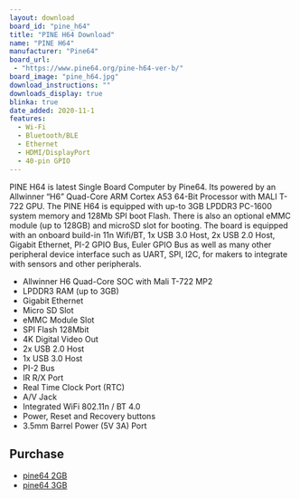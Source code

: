 ```yaml
---
layout: download
board_id: "pine_h64"
title: "PINE H64 Download"
name: "PINE H64"
manufacturer: "Pine64"
board_url:
 - "https://www.pine64.org/pine-h64-ver-b/"
board_image: "pine_h64.jpg"
download_instructions: ""
downloads_display: true
blinka: true
date_added: 2020-11-1
features:
  - Wi-Fi
  - Bluetooth/BLE
  - Ethernet
  - HDMI/DisplayPort
  - 40-pin GPIO
---
```


PINE H64 is latest Single Board Computer by Pine64. Its powered by an Allwinner “H6” Quad-Core ARM Cortex A53 64-Bit Processor with MALI T-722 GPU. The PINE H64 is equipped with up-to 3GB LPDDR3 PC-1600 system memory and 128Mb SPI boot Flash. There is also an optional eMMC module (up to 128GB) and microSD slot for booting. The board is equipped with an onboard build-in 11n Wifi/BT, 1x USB 3.0 Host, 2x USB 2.0 Host, Gigabit Ethernet, PI-2 GPIO Bus, Euler GPIO Bus as well as many other peripheral device interface such as UART, SPI, I2C, for makers to integrate with sensors and other peripherals.

- Allwinner H6 Quad-Core SOC with Mali T-722 MP2
- LPDDR3 RAM (up to 3GB)
- Gigabit Ethernet
- Micro SD Slot
- eMMC Module Slot
- SPI Flash 128Mbit
- 4K Digital Video Out
- 2x USB 2.0 Host
- 1x USB 3.0 Host
- PI-2 Bus
- IR R/X Port
- Real Time Clock Port (RTC)
- A/V Jack
- Integrated WiFi 802.11n / BT 4.0
- Power, Reset and Recovery buttons
- 3.5mm Barrel Power (5V 3A) Port

## Purchase
* [pine64 2GB](https://pine64.com/product/pine-h64-model-b-2gb-single-board-computer)
* [pine64 3GB](https://pine64.com/product/pine-h64-model-b-3gb-single-board-computer/)
